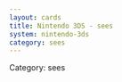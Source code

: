 ```yaml
---
layout: cards
title: Nintendo 3DS - sees
system: nintendo-3ds
category: sees
---
```

<div class="alert alert-secondary mb-4"><span class="i18n innerHTML-category">Category: </span><span class="i18n innerHTML-cat-sees">sees</span></div>
